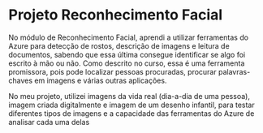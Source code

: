 # Projeto Reconhecimento Facial



No módulo de Reconhecimento Facial, aprendi a utilizar ferramentas do Azure para detecção de rostos, descrição de imagens e leitura de documentos, sabendo que essa última consegue identificar se algo foi escrito à mão ou não. Como descrito no curso, essa é uma ferramenta promissora, pois pode localizar pessoas procuradas, procurar palavras-chaves em imagens e várias outras aplicações.

No meu projeto, utilizei imagens da vida real (dia-a-dia de uma pessoa), imagem criada digitalmente e imagem de um desenho infantil, para testar diferentes tipos de imagens e a capacidade das ferramentas do Azure de analisar cada uma delas